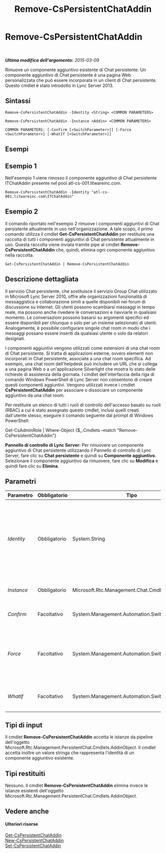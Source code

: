 ﻿---
title: Remove-CsPersistentChatAddin
TOCTitle: Remove-CsPersistentChatAddin
ms:assetid: e218e88a-326e-4405-ba58-4d34b41191b4
ms:mtpsurl: https://technet.microsoft.com/it-it/library/JJ205350(v=OCS.15)
ms:contentKeyID: 49302250
ms.date: 08/24/2015
mtps_version: v=OCS.15
ms.translationtype: HT
---

# Remove-CsPersistentChatAddin

 

_**Ultima modifica dell'argomento:** 2015-03-09_

Rimuove un componente aggiuntivo esistente di Chat persistente. Un componente aggiuntivo di Chat persistente è una pagina Web personalizzata che può essere incorporata in un client di Chat persistente. Questo cmdlet è stato introdotto in Lync Server 2013.

## Sintassi

    Remove-CsPersistentChatAddin -Identity <String> <COMMON PARAMETERS>

    Remove-CsPersistentChatAddin -Instance <Addin> <COMMON PARAMETERS>

    COMMON PARAMETERS: [-Confirm [<SwitchParameter>]] [-Force <SwitchParameter>] [-WhatIf [<SwitchParameter>]]

## Esempi

## Esempio 1

Nell'esempio 1 viene rimosso il componente aggiuntivo di Chat persistente ITChatAddin presente nel pool atl-cs-001.litwareinc.com.

    Remove-CsPersistentChatAddin -Identity "atl-cs-001.litwareinc.com\ITChatAddin"

## Esempio 2

Il comando riportato nell'esempio 2 rimuove i componenti aggiuntivi di Chat persistente attualmente in uso nell'organizzazione. A tale scopo, il primo comando utilizza il cmdlet **Get-CsPersistentChatAddin** per restituire una raccolta di tutti i componenti aggiuntivi di Chat persistente attualmente in uso. Questa raccolta viene inviata tramite pipe al cmdlet **Remove-CsPersistentChatAddin** che, quindi, elimina ogni componente aggiuntivo nella raccolta.

    Get-CsPersistentChatAddin | Remove-CsPersistentChatAddin

## Descrizione dettagliata

Il servizio Chat persistente, che sostituisce il servizio Group Chat utilizzato in Microsoft Lync Server 2010, offre alle organizzazioni funzionalità di messaggistica e collaborazione simili a quelle disponibili nei forum di discussione su Internet. Gli utenti possono scambiarsi messaggi in tempo reale, ma possono anche rivedere le conversazioni e riavviarle in qualsiasi momento. Le conversazioni possono basarsi su argomenti specifici ed essere disponibili per chiunque o solo per un insieme selezionato di utenti. Analogamente, è possibile configurare singole chat room in modo che i messaggi possano essere inseriti da qualsiasi utente o solo da relatori designati.

I componenti aggiuntivi vengono utilizzati come estensioni di una chat room di Chat persistente. Si tratta di applicazioni esterne, ovvero elementi non incorporati in Chat persistente, associate a una chat room specifica. Ad esempio, una chat room dell'helpdesk può includere un URL che si collega a una pagina Web o a un'applicazione Silverlight che mostra lo stato delle richieste di assistenza della giornata. I cmdlet dell'interfaccia della riga di comando Windows PowerShell di Lync Server non consentono di creare questi componenti aggiuntivi. Vengono utilizzati invece i cmdlet **CsPersistentChatAddin** per associare o dissociare un componente aggiuntivo da una chat room.

Per restituire un elenco di tutti i ruoli di controllo dell'accesso basato su ruoli (RBAC) a cui è stato assegnato questo cmdlet, inclusi quelli creati dall'utente stesso, eseguire il comando seguente dal prompt di Windows PowerShell:

Get-CsAdminRole | Where-Object {$\_.Cmdlets –match "Remove-CsPersistentChatAddin"}

**Pannello di controllo di Lync Server:** Per rimuovere un componente aggiuntivo di Chat persistente utilizzando il Pannello di controllo di Lync Server, fare clic su **Chat persistente** e quindi su **Componente aggiuntivo**. Selezionare il componente aggiuntivo da rimuovere, fare clic su **Modifica** e quindi fare clic su **Elimina**.

## Parametri


<table>
<colgroup>
<col style="width: 25%" />
<col style="width: 25%" />
<col style="width: 25%" />
<col style="width: 25%" />
</colgroup>
<thead>
<tr class="header">
<th>Parametro</th>
<th>Obbligatorio</th>
<th>Tipo</th>
<th>Descrizione</th>
</tr>
</thead>
<tbody>
<tr class="odd">
<td><p><em>Identity</em></p></td>
<td><p>Obbligatorio</p></td>
<td><p>System.String</p></td>
<td><p>Identificatore univoco per il componente aggiuntivo di Chat persistente da rimuovere. L'identità è composta dal nome di dominio completo del pool di Chat persistente in cui il componente aggiuntivo è posizionato, un carattere &quot;\&quot; e il nome del componente aggiuntivo. Ad esempio:</p>
<p>-Identity &quot;atl-gc-001.litwareincom\ITPersistentChatAddin&quot;</p></td>
</tr>
<tr class="even">
<td><p><em>Instance</em></p></td>
<td><p>Obbligatorio</p></td>
<td><p>Microsoft.Rtc.Management.Chat.Cmdlets.Addin</p></td>
<td><p>Consente di passare al cmdlet un riferimento a un oggetto.</p></td>
</tr>
<tr class="odd">
<td><p><em>Confirm</em></p></td>
<td><p>Facoltativo</p></td>
<td><p>System.Management.Automation.SwitchParameter</p></td>
<td><p>Consente di visualizzare una richiesta di conferma prima di eseguire il comando.</p></td>
</tr>
<tr class="even">
<td><p><em>Force</em></p></td>
<td><p>Facoltativo</p></td>
<td><p>System.Management.Automation.SwitchParameter</p></td>
<td><p>Consente di evitare la visualizzazione di qualunque messaggio di errore non grave che potrebbe essere generato nel corso dell'esecuzione del comando; ad esempio, se si tenta di rimuovere un componente aggiuntivo attualmente associato a una o più chat room.</p></td>
</tr>
<tr class="odd">
<td><p><em>WhatIf</em></p></td>
<td><p>Facoltativo</p></td>
<td><p>System.Management.Automation.SwitchParameter</p></td>
<td><p>Descrive ciò che accadrebbe se si eseguisse il comando senza eseguirlo realmente.</p></td>
</tr>
</tbody>
</table>


## Tipi di input

Il cmdlet **Remove-CsPersistentChatAddin** accetta le istanze da pipeline dell'oggetto Microsoft.Rtc.Management.PersistentChat.Cmdlets.AddinObject. Il cmdlet accetta inoltre un valore stringa che rappresenta l'identità di un componente aggiuntivo esistente.

## Tipi restituiti

Nessuno. Il cmdlet **Remove-CsPersistentChatAddin** elimina invece le istanze esistenti dell'oggetto Microsoft.Rtc.Management.PersistentChat.Cmdlets.AddinObject.

## Vedere anche

#### Ulteriori risorse

[Get-CsPersistentChatAddin](get-cspersistentchataddin.md)  
[New-CsPersistentChatAddin](new-cspersistentchataddin.md)  
[Set-CsPersistentChatAddin](set-cspersistentchataddin.md)


